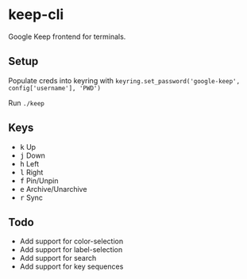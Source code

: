 keep-cli
========

Google Keep frontend for terminals.

Setup
-----

Populate creds into keyring with `keyring.set_password('google-keep', config['username'], 'PWD')`

Run `./keep`

Keys
----

- <kbd>k</kbd> Up
- <kbd>j</kbd> Down
- <kbd>h</kbd> Left
- <kbd>l</kbd> Right
- <kbd>f</kbd> Pin/Unpin
- <kbd>e</kbd> Archive/Unarchive
- <kbd>r</kbd> Sync

Todo
----

- Add support for color-selection
- Add support for label-selection
- Add support for search
- Add support for key sequences

